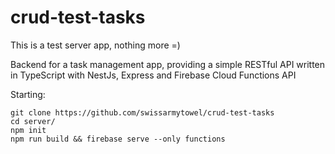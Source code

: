 # crud-test-tasks
This is a test server app, nothing more =)

Backend for a task management app, providing a simple RESTful API written in TypeScript with NestJs, Express and Firebase Cloud Functions API

Starting:
```
git clone https://github.com/swissarmytowel/crud-test-tasks
cd server/
npm init
npm run build && firebase serve --only functions
```
